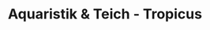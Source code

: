 ---
title: "Aquaristik & Teich - Tropicus"
url: /freiberg/aquaristik-und-teich-tropicus/
shop: Tiere
---